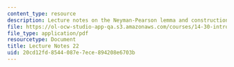 ```yaml
---
content_type: resource
description: Lecture notes on the Neyman-Pearson lemma and construction of tests.
file: https://ol-ocw-studio-app-qa.s3.amazonaws.com/courses/14-30-introduction-to-statistical-methods-in-economics-spring-2009/20cd12fd8544087e7ece894208e6703b_MIT14_30s09_lec22.pdf
file_type: application/pdf
resourcetype: Document
title: Lecture Notes 22
uid: 20cd12fd-8544-087e-7ece-894208e6703b
---
```

